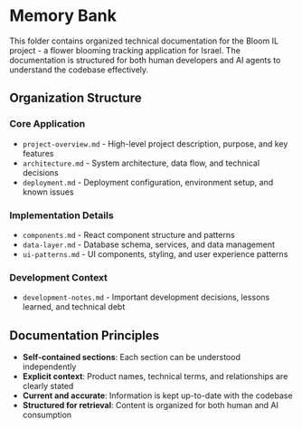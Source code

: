 # Memory Bank

This folder contains organized technical documentation for the Bloom IL project - a flower blooming tracking application for Israel. The documentation is structured for both human developers and AI agents to understand the codebase effectively.

## Organization Structure

### Core Application
- `project-overview.md` - High-level project description, purpose, and key features
- `architecture.md` - System architecture, data flow, and technical decisions
- `deployment.md` - Deployment configuration, environment setup, and known issues

### Implementation Details  
- `components.md` - React component structure and patterns
- `data-layer.md` - Database schema, services, and data management
- `ui-patterns.md` - UI components, styling, and user experience patterns

### Development Context
- `development-notes.md` - Important development decisions, lessons learned, and technical debt

## Documentation Principles
- **Self-contained sections**: Each section can be understood independently
- **Explicit context**: Product names, technical terms, and relationships are clearly stated
- **Current and accurate**: Information is kept up-to-date with the codebase
- **Structured for retrieval**: Content is organized for both human and AI consumption 